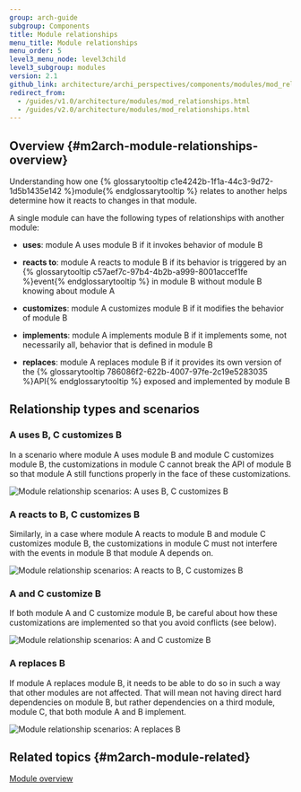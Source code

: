 ```yaml
---
group: arch-guide
subgroup: Components
title: Module relationships
menu_title: Module relationships
menu_order: 5
level3_menu_node: level3child
level3_subgroup: modules
version: 2.1
github_link: architecture/archi_perspectives/components/modules/mod_relationships.md
redirect_from:
  - /guides/v1.0/architecture/modules/mod_relationships.html
  - /guides/v2.0/architecture/modules/mod_relationships.html
---
```


## Overview {#m2arch-module-relationships-overview}

Understanding how one {% glossarytooltip c1e4242b-1f1a-44c3-9d72-1d5b1435e142 %}module{% endglossarytooltip %} relates to another helps determine how it reacts to changes in that module.

A single module can have the following types of relationships with another module:

* **uses**: module A uses module B if it invokes behavior of module B

* **reacts to**: module A reacts to module B if its behavior is triggered by an {% glossarytooltip c57aef7c-97b4-4b2b-a999-8001accef1fe %}event{% endglossarytooltip %} in module B without module B knowing about module A

* **customizes**: module A customizes module B if it modifies the behavior of module B

* **implements**: module A implements module B if it implements some, not necessarily all, behavior that is defined in module B

* **replaces**: module A replaces module B if it provides its own version of the {% glossarytooltip 786086f2-622b-4007-97fe-2c19e5283035 %}API{% endglossarytooltip %} exposed and implemented by module B

## Relationship types and scenarios

### A uses B, C customizes B

In a scenario where module A uses module B and module C customizes module B, the customizations in module C cannot break the API of module B so that module A still functions properly in the face of these customizations.

![Module relationship scenarios: A uses B, C customizes B]({{site.baseurl}}/common/images/archi_first_relate.png)

### A reacts to B, C customizes B

Similarly, in a case where module A reacts to module B and module C customizes module B, the customizations in module C must not interfere with the events in module B that module A depends on.

![Module relationship scenarios: A reacts to B, C customizes B]({{site.baseurl}}/common/images/archi_second_relate.png)

### A and C customize B

<p>If both module A and C customize module B, be careful about how these customizations are implemented so that you avoid conflicts (see below).</p>

![Module relationship scenarios: A and C customize B]({{site.baseurl}}/common/images/archi_third_relate.png)

### A replaces B

If module A replaces module B, it needs to be able to do so in such a way that other modules are not affected. That will mean not having direct hard dependencies on module B, but rather dependencies on a third module, module C, that both module A and B implement.

![Module relationship scenarios: A replaces B]({{site.baseurl}}/common/images/archi_fourth_relate.png)

## Related topics {#m2arch-module-related}

<a href="{{page.baseurl}}/architecture/archi_perspectives/components/modules/mod_intro.html">Module overview</a>
